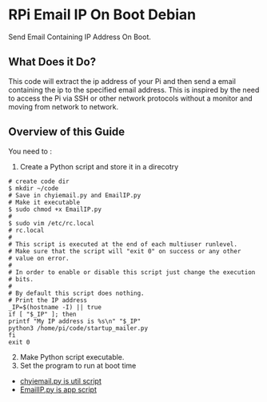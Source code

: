 # RPi Email IP On Boot Debian

Send Email Containing IP Address On Boot.

## What Does it Do?

This code will extract the ip address of your Pi and then send a email containing the ip to the specified email address. This is inspired by the need to access the Pi via SSH or other network protocols without a monitor and moving from network to network.

## Overview of this Guide

You need to :
  1. Create a Python script and store it in a direcotry
  ```
# create code dir
  $ mkdir ~/code 
# Save in chyiemail.py and EmailIP.py 
# Make it executable
  $ sudo chmod +x EmailIP.py 
# 
  $ sudo vim /etc/rc.local 
# rc.local
#
# This script is executed at the end of each multiuser runlevel.
# Make sure that the script will "exit 0" on success or any other
# value on error.
#
# In order to enable or disable this script just change the execution
# bits.
#
# By default this script does nothing.
# Print the IP address
_IP=$(hostname -I) || true
if [ "$_IP" ]; then
  printf "My IP address is %s\n" "$_IP"
  python3 /home/pi/code/startup_mailer.py
fi
exit 0
  ```
  2. Make Python script executable.
  3. Set the program to run at boot time
- [chyiemail.py is util script](/root/raspberrypi/RaspberryPiPrj/EmailIP/chyiemail.py)
- [EmailIP.py is app script](/root/raspberrypi/RaspberryPiPrj/EmailIP/EmailIP.py)
